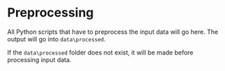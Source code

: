 # Preprocessing
All Python scripts that have to preprocess the input data will go here. 
The output will go into `data\processed`.

If the `data\processed` folder does not exist, it will be made before processing input data.